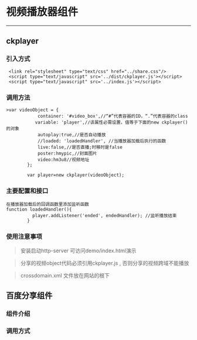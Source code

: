 # 视频播放器组件
*******
## ckplayer


### 引入方式

````
 <link rel="stylesheet" type="text/css" href="../share.css"/>
 <script type="text/javascript" src='../dist/ckplayer.js'></script>
 <script type="text/javascript" src='../index.js'></script>
````

### 调用方法

````
>var videoObject = {
            container: '#video_box',//“#”代表容器的ID，“.”代表容器的class
           variable: 'player',//该属性必需设置，值等于下面的new ckplayer()的对象
            autoplay:true,//是否自动播放
            //loaded: 'loadedHandler', //当播放器加载后执行的函数      
            live:false,//是否直播;时移时是false
            poster:hmypic,//封面图片
            video:hm3u8//视频地址
        };

        var player=new ckplayer(videoObject);
````

### 主要配置和接口

```
在播放器加载后的回调函数里添加监听函数
function loadedHandler(){
          player.addListener('ended', endedHandler); //监听播放结束
        }

````

### 使用注意事项

> 安装启动http-server 可访问demo/index.html演示

> 分享的视频object代码必须引用ckplayer.js , 否则分享的视频跨域不能播放

> crossdomain.xml 文件放在网站的根下

## 百度分享组件

### 组件介绍

### 调用方式




